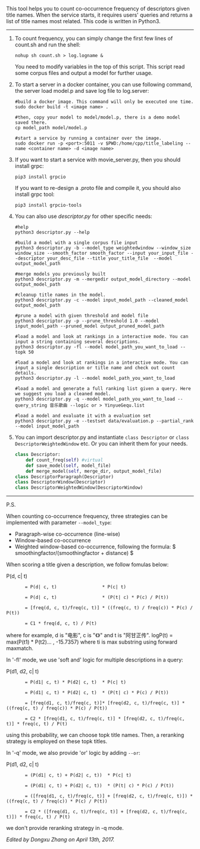 
This tool helps you to count co-occurrence frequency of descriptors given title names.
When the service starts, it requires users' queries and returns a list of title names most related.
This code is written in Python3.

----

1. To count frequency, you can simply change the first few lines of count.sh and run the shell:

   ```shell
   nohup sh count.sh > log.logname &
   ```
   You need to modify variables in the top of this script. 
   This script read some corpus files and output a model for further usage.
   
2. To start a server in a docker container, you can use following command, the server load model.p and save log file to log.server:
   ```shell
   #build a docker image. This command will only be executed one time. 
   sudo docker build -t <image name> .

   #then, copy your model to model/model.p, there is a demo model saved there.
   cp model_path model/model.p
    
   #start a service by running a container over the image.
   sudo docker run -p <port>:5011 -v $PWD:/home/cpp/title_labeling --name <container name> -d <image name>
   ```
3. If you want to start a service with movie_server.py, then you should install grpc: 
   ```shell
   pip3 install grpcio
   ```
   
   If you want to re-design a .proto file and compile it, you should also install grpc tool:
   ```shell
   pip3 install grpcio-tools
   ```
4. You can also use *descriptor.py* for other specific needs:

   ```shell
   #help
   python3 descriptor.py --help

   #build a model with a single corpus file input
   python3 descriptor.py -b --model_type weightedwindow --window_size window_size --smooth_factor smooth_factor --input your_input_file --descriptor your_desc_file --title your_title_file  --model output_model_path
   
   #merge models you previously built
   python3 descriptor.py -m --mergedir output_model_directory --model output_model_path 

   #cleanup title names in the model.
   python3 descriptor.py -c --model input_model_path --cleaned_model output_model_path

   #prune a model with given threshold and model file
   python3 descriptor.py -p --prune_threshold 1.0 --model input_model_path --pruned_model output_pruned_model_path
   
   #load a model and look at rankings in a interactive mode. You can input a string containing several descriptions.
   python3 descriptor.py -fl --model model_path_you_want_to_load --topk 50

   #load a model and look at rankings in a interactive mode. You can input a single description or title name and check out count details.
   python3 descriptor.py -l --model model_path_you_want_to_load 

   #load a model and generate a full ranking list given a query. Here we suggest you load a cleaned model.
   python3 descriptor.py -q --model model_path_you_want_to_load --query_string 音乐歌曲 --logic or > YinyueGequ.list 

   #load a model and evaluate it with a evaluation set
   python3 descriptor.py -e --testset data/evaluation.p --partial_rank --model input_model_path
   ```

5. You can import descriptor.py and instantiate `class Descriptor` or `class DescriptorWeightedWindow`  etc. Or you can inherit them for your needs.

   ```python
   class Descriptor:
       def count_freq(self) #virtual
       def save_model(self, model_file)
       def merge_model(self, merge_dir, output_model_file)
   class DescriptorParagraph(Descriptor)
   class DescriptorWindow(Descriptor)
   class DescriptorWeightedWindow(DescriptorWindow)
   ```
----

P.S. 

When counting co-occurrence frequency, three strategies can be implemented with parameter `--model_type`: 
* Paragraph-wise co-occurrence (line-wise)
* Window-based co-occurrence
* Weighted window-based co-occurrence, following the formula: $ smoothingfactor/(smoothingfactor + distance) $

When scoring a title given a description, we follow fomulas below:

P(d, c| t) 
           
           = P(d| c, t)                 * P(c| t) 

           = P(d| c, t)                 * (P(t| c) * P(c) / P(t))

           = [freq(d, c, t)/freq(c, t)] * ((freq(c, t) / freq(c)) * P(c) / P(t))

           = C1 * freq(d, c, t) / P(t)

where for example, d is "电影", c is "《》" and t is "阿甘正传". 
logP(t) = max(P(t1) * P(t2)... , -15.7357) where ti is max substring using forward maxmatch. 

In '-fl' mode, we use 'soft and' logic for multiple descriptions in a query:

P(d1, d2, c| t)

           = P(d1| c, t) * P(d2| c, t)  * P(c| t) 

           = P(d1| c, t) * P(d2| c, t)  * (P(t| c) * P(c) / P(t))

           = [freq(d1, c, t)/freq(c, t)]* [freq(d2, c, t)/freq(c, t)] * ((freq(c, t) / freq(c)) * P(c) / P(t))

           = C2 * [freq(d1, c, t)/freq(c, t)] * [freq(d2, c, t)/freq(c, t)] * freq(c, t) / P(t)

using this probability, we can choose topk title names. Then, a reranking strategy is employed on these topk titles. 

In '-q' mode, we also provide 'or' logic by adding `--or`:

P(d1, d2, c| t)

           = (P(d1| c, t) + P(d2| c, t))  * P(c| t) 

           = (P(d1| c, t) + P(d2| c, t))  * (P(t| c) * P(c) / P(t))

           = ([freq(d1, c, t)/freq(c, t)] + [freq(d2, c, t)/freq(c, t)]) * ((freq(c, t) / freq(c)) * P(c) / P(t))

           = C2 * ([freq(d1, c, t)/freq(c, t)] + [freq(d2, c, t)/freq(c, t)]) * freq(c, t) / P(t)

we don't provide reranking strategy in -q mode.

*Edited by Dongxu Zhang on April 13th, 2017.*
   ​
